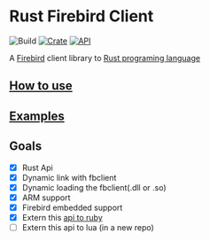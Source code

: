 # Rust Firebird Client 

![Build](https://github.com/fernandobatels/rsfbclient/workflows/testing_changes/badge.svg)
[![Crate](https://img.shields.io/crates/v/rsfbclient.svg)](https://crates.io/crates/rsfbclient)
[![API](https://docs.rs/rsfbclient/badge.svg)](https://docs.rs/rsfbclient)

A [Firebird](https://firebirdsql.org/) client library to [Rust programing language](https://rust-lang.org/)

## [How to use](https://docs.rs/rsfbclient/0.14.0/rsfbclient/index.html#how-to-use-it)

## [Examples](https://github.com/fernandobatels/rsfbclient/tree/master/examples)

## Goals 

- [x] Rust Api
- [x] Dynamic link with fbclient
- [x] Dynamic loading the fbclient(.dll or .so)
- [x] ARM support
- [x] Firebird embedded support
- [x] Extern this [api to ruby](https://github.com/fernandobatels/rbfbclient)
- [ ] Extern this api to lua (in a new repo)
